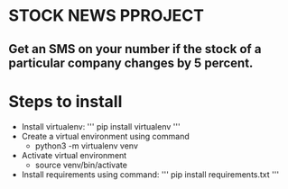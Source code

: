 # STOCK NEWS PPROJECT

## Get an SMS on your number if the stock of a particular company changes by 5 percent.

# Steps to install
- Install virtualenv:
    '''
    pip install virtualenv
    '''
- Create a virtual environment using command
    - python3 -m virtualenv venv
- Activate virtual environment
    -   source venv/bin/activate
- Install requirements using command:
    '''
    pip install requirements.txt
    '''